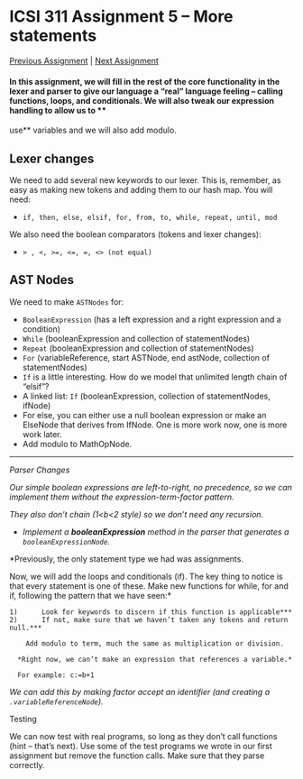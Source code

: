 # ICSI 311 Assignment 5 – More statements

[Previous Assignment](./ICSI%20311%20Assignment%204%20Comments%20and%20Assignments.md)
| [Next Assignment](./ICSI%20311%20Assignment%206%20%20More%20on%20Functions.md)

#### In this assignment, we will fill in the rest of the core functionality in the lexer and parser to give our language a “real” language feeling – calling functions, loops, and conditionals. We will also tweak our expression handling to allow us to **
use** variables and we will also add modulo.

## Lexer changes

We need to add several new keywords to our lexer. This is, remember, as easy as making new tokens
and adding them to our hash map. You will need:

* `if, then, else, elsif, for, from, to, while, repeat, until, mod`

We also need the boolean comparators (tokens and lexer changes):

* `> , <, >=, <=, =, <> (not equal)`

## AST Nodes

We need to make `ASTNodes` for:

* `BooleanExpression` (has a left expression and a right expression and a condition)
* `While` (booleanExpression and collection of statementNodes)
* `Repeat` (booleanExpression and collection of statementNodes)
* `For` (variableReference, start ASTNode, end astNode, collection of statementNodes)
* `If` is a little interesting. How do we model that unlimited length chain of “elsif”?
* A linked list: `If` (booleanExpression, collection of statementNodes, ifNode)
* For else, you can either use a null boolean expression or make an ElseNode that derives from
  IfNode. One is more work now, one is more work later.
* Add modulo to MathOpNode.

---

*Parser Changes*

*Our simple boolean expressions are left-to-right, no precedence, so we can implement them without
the expression-term-factor pattern.*

*They also don’t chain (1<b<2 style) so we don’t need any recursion.*

* *Implement a **booleanExpression** method in the parser that generates a `booleanExpressionNode`.*

*Previously, the only statement type we had was assignments.

Now, we will add the loops and conditionals (if). The key thing to notice is that every statement is
one of these. Make new functions for while, for and if, following the pattern that we have seen:*

```
1)      Look for keywords to discern if this function is applicable***
2)      If not, make sure that we haven’t taken any tokens and return null.***
    
    Add modulo to term, much the same as multiplication or division.
    
  *Right now, we can’t make an expression that references a variable.*

  For example: c:=b+1
```

*We can add this by making factor accept an identifier (and creating a `.variableReferenceNode`).*

Testing

We can now test with real programs, so long as they don’t call functions (hint – that’s next). Use
some of the test programs we wrote in our first assignment but remove the function calls. Make sure
that they parse correctly.

